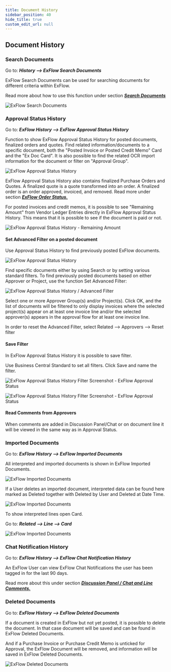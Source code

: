 ```yaml
---
title: Document History
sidebar_position: 40
hide_title: true
custom_edit_url: null
---
```

## Document History

### Search Documents

Go to: ***History \--\> ExFlow Search Documents***

ExFlow Search Documents can be used for searching documents for
different criteria within ExFlow. 

Read more about how to use this function under section [***Search Documents***](https://docs.signupsoftware.com/business-central/docs/user-manual/business-functionality/search-documents#search-documents)

![ExFlow Search Documents](@site/static/img/media/image312.png)

### Approval Status History

Go to: ***ExFlow History \--\> ExFlow Approval Status History***

Function to show ExFlow Approval Status History for posted documents,
finalized orders and quotes. Find related information/documents to a
specific document, both the "Posted Invoice or Posted Credit Memo" Card
and the "Ex Doc Card". It is also possible to find the related OCR
import information for the document or filter on "Approval Group".

![ExFlow Approval Status History](@site/static/img/media/image314.png)

ExFlow Approval Status History also contains finalized Purchase Orders
and Quotes. A finalized quote is a quote transformed into an order. A
finalized order is an order approved, invoiced, and removed. Read more under section [***ExFlow Order Status.***](https://docs.signupsoftware.com/business-central/docs/user-manual/approval-workflow/exflow-order-status#exflow-order-status-1) 


For posted invoices and credit memos, it is possible to see "Remaining Amount" from Vendor Ledger Entries directly in ExFlow Approval Status History. This means that it is possible to see if the document is paid or not.

![ExFlow Approval Status History - Remaining Amount](@site/static/img/media/image313.png)




#### Set Advanced Filter on a posted document

Use Approval Status History to find previously posted ExFlow documents.

![ExFlow Approval Status History](@site/static/img/media/image315.png)

Find specific documents either by using Search or by setting various
standard filters. To find previously posted documents based on either
Approver or Project, use the function Set Advanced Filter:

![ExFlow Approval Status History / Advanced Filter](@site/static/img/media/image316.png)

Select one or more Approver Group(s) and/or Project(s). Click OK, and the
list of documents will be filtered to only display invoices where the
selected project(s) appear on at least one invoice line and/or the selected
approver(s) appears in the approval flow for at least one invoice line.

In order to reset the Advanced Filter, select Related \--\> Approvers
\--\> Reset filter

#### Save Filter

In ExFlow Approval Status History it is possible to save filter.

Use Business Central Standard to set all filters. Click Save and name
the filter.

![ExFlow Approval Status History Filter Screenshot - ExFlow Approval Status](@site/static/img/media/image317.png)

![ExFlow Approval Status History Filter Screenshot - ExFlow Approval Status](@site/static/img/media/image318.png)

#### Read Comments from Approvers

When comments are added in Discussion Panel/Chat or on document line it
will be viewed in the same way as in Approval Status. 

### Imported Documents

Go to: ***ExFlow History \--\> ExFlow Imported Documents***

All interpreted and imported documents is shown in ExFlow Imported
Documents.

![ExFlow Imported Documents](@site/static/img/media/image319.png)

If a User deletes an imported document, interpreted data can be found
here marked as Deleted together with Deleted by User and Deleted at Date
Time.

![ExFlow Imported Documents](@site/static/img/media/image320.png)

To show interpreted lines open Card.

Go to: ***Related \--\> Line \--\> Card***

![ExFlow Imported Documents](@site/static/img/media/image321.png)

### Chat Notification History

Go to: ***ExFlow History \--\> ExFlow Chat Notification History***

An ExFlow User can view ExFlow Chat Notifications the user has been
tagged in for the last 90 days.

Read more about this under section [***Discussion Panel / Chat and Line Comments.***](https://docs.signupsoftware.com/business-central/docs/user-manual/approval-workflow/notifications-in-business-central#discussion-panel--chat-and-line-comments)

### Deleted Documents

Go to: ***ExFlow History \--\> ExFlow Deleted Documents***

If a document is created in ExFlow but not yet posted, it is possible to
delete the document. In that case document will be saved and can be
found in ExFlow Deleted Documents.

And if a Purchase Invoice or Purchase Credit Memo is unticked for
Approval, the ExFlow Document will be removed, and information will be
saved in ExFlow Deleted Documents.

![ExFlow Deleted Documents](@site/static/img/media/image322.png)
